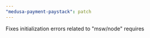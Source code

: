 ```yaml
---
"medusa-payment-paystack": patch
---
```


Fixes initialization errors related to "msw/node" requires
